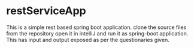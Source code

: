 # restServiceApp
This is a simple rest based spring boot application.
clone the source files from the repository open it in intelliJ and run it as spring-boot application. This has input and output exposed as per the questionaries given.

